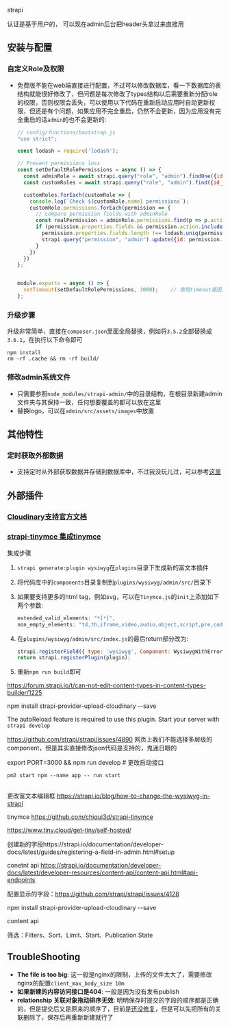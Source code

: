 strapi

认证是基于用户的， 可以现在admin后台把header头拿过来直接用

## 安装与配置

### 自定义Role及权限

- 免费版不能在web端直接进行配置，不过可以修改数据库，看一下数据库的表结构就能很好修改了，但问题是每次修改了types结构以后需要重新分配role的权限，否则权限会丢失，可以使用以下代码在重新启动应用时自动更新权限，但还是有个问题，如果应用不完全重启，仍然不会更新，因为应用没有完全重启的话`admin`的也不会更新的:

  ```javascript
  // config/functions/bootstrap.js
  "use strict";
  
  const lodash = require('lodash');
  
  // Prevent permissions loss
  const setDefaultRolePermissions = async () => {
    const adminRole = await strapi.query("role", "admin").findOne({id: 1});
    const customRoles = await strapi.query("role", "admin").find({id_gt: 3});
  
    customRoles.forEach(customRole => {
      console.log(`Check ${customRole.name} permissions`);
      customRole.permissions.forEach(permission => {
        // compare permission fields with adminRole
        const realPermission = adminRole.permissions.find(p => p.action === permission.action && p.subject === permission.subject)
        if (permission.properties.fields && permission.action.includes('plugins::content-manager.explorer') &&(permission.properties.fields.length !== realPermission.properties.fields.length ||
          permission.properties.fields.length !== lodash.uniq(permission.properties.fields.concat( realPermission.properties.fields)).length)) {
          strapi.query("permission", "admin").update({id: permission.id}, {properties: realPermission.properties})
        }
      })
    })
  };
  
  
  module.exports = async () => {
    setTimeout(setDefaultRolePermissions, 3000);	// 使用timeout是因为刚重启的时候数据库还没根据新的结构更新
  };
  ```

### 升级步骤

升级非常简单，直接在`composer.json`里面全局替换，例如将`3.5.2`全部替换成`3.6.1`，在执行以下命令即可

```shell
npm install
rm -rf .cache && rm -rf build/
```

### 修改admin系统文件

- 只需要参照`node_modules/strapi-admin/`中的目录结构，在根目录新建admin文件夹与其保持一致，任何想要覆盖的都可以放在这里
- 替换logo，可以在`admin/src/assets/images`中放置

## 其他特性

### 定时获取外部数据

- 支持定时从外部获取数据并存储到数据库中，不过我没玩儿过，可以参考[这里](https://strapi.io/documentation/developer-docs/latest/guides/external-data.html#content-type-settings)

## 外部插件

### [Cloudinary支持官方文档](https://strapi.io/blog/adding-cloudinary-support-to-your-strapi-application)

### [strapi-tinymce 集成tinymce](https://github.com/chiqui3d/strapi-tinymce)

集成步骤

1. `strapi generate:plugin wysiwyg`在`plugins`目录下生成新的富文本插件

2. 将代码库中的`components`目录复制到`plugins/wysiwyg/admin/src/`目录下

3. 如果要支持更多的html tag，例如svg，可以在`Tinymce.js`的`init`上添加如下两个参数:

   ```javascript
   extended_valid_elements: "*[*]",
   non_empty_elements: "td,th,iframe,video,audio,object,script,pre,code,area,base,basefont,br,col,frame,hr,img,input,isindex,link,meta,param,embed,source,wbr,track, svg,defs,pattern,desc,metadata,g,mask,path,line,marker,rect,circle,ellipse,polygon,polyline,linearGradient,radialGradient,stop,image,view,text,textPath,title,tspan,glyph,symbol,switch,use",
   ```

4. 在`plugins/wysiwyg/admin/src/index.js`的最后return部分改为:

   ```javascript
   strapi.registerField({ type: 'wysiwyg', Component: WysiwygWithErrors});	// 当然顶部需要先import WysiwygWithErrors from "./components/WysiwygWithErrors";
   return strapi.registerPlugin(plugin);
   ```

4. 重新`npm run build`即可







https://forum.strapi.io/t/can-not-edit-content-types-in-content-types-builder/1225



npm install strapi-provider-upload-cloudinary --save



The autoReload feature is required to use this plugin. Start your server with `strapi develop`

https://github.com/strapi/strapi/issues/4890 网页上我们不能选择多层级的component，但是其实直接修改json代码是支持的，鬼迷日眼的



export PORT=3000 && npm run develop	# 更改启动接口



```
pm2 start npm --name app -- run start
```

##  

更改富文本编辑框 https://strapi.io/blog/how-to-change-the-wysiwyg-in-strapi

tinymce https://github.com/chiqui3d/strapi-tinymce

https://www.tiny.cloud/get-tiny/self-hosted/

创建新的字段https://strapi.io/documentation/developer-docs/latest/guides/registering-a-field-in-admin.html#setup

conetnt api https://strapi.io/documentation/developer-docs/latest/developer-resources/content-api/content-api.html#api-endpoints



配置显示的字段：https://github.com/strapi/strapi/issues/4128

npm install strapi-provider-upload-cloudinary --save



content api

筛选：Filters、Sort、Limit、Start、Publication State









## TroubleShooting

- **The file is too big**: 这一般是nginx的限制，上传的文件太大了，需要修改nginx的配置`client_max_body_size 10m`
- **如果新建的内容访问接口是404**: 一般是因为没有发布publish
- **relationship 关联对象拖动排序无效**:  明明保存时提交的字段的顺序都是正确的，但是提交后又是原来的顺序了，目前是[还没修复](https://github.com/strapi/strapi/issues/2166)，但是可以先把所有的关联删除了，保存后再重新新建就行了